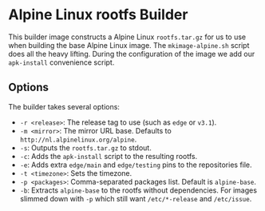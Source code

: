 # Alpine Linux rootfs Builder

This builder image constructs a Alpine Linux `rootfs.tar.gz` for us to use when building the base Alpine Linux image. The `mkimage-alpine.sh` script does all the heavy lifting. During the configuration of the image we add our `apk-install` convenience script.

## Options

The builder takes several options:

* `-r <release>`: The release tag to use (such as `edge` or `v3.1`).
* `-m <mirror>`: The mirror URL base. Defaults to `http://nl.alpinelinux.org/alpine`.
* `-s`: Outputs the `rootfs.tar.gz` to stdout.
* `-c`: Adds the `apk-install` script to the resulting rootfs.
* `-e`: Adds extra `edge/main` and `edge/testing` pins to the repositories file.
* `-t <timezone>`: Sets the timezone.
* `-p <packages>`: Comma-separated packages list. Default is `alpine-base`.
* `-b`: Extracts `alpine-base` to the rootfs without dependencies. For images slimmed down with `-p` which still want `/etc/*-release` and `/etc/issue`.
